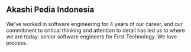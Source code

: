 ## Akashi Pedia Indonesia
We've worked in software engineering for 4 years of our career, and our commitment to critical thinking and attention to detail has led us to where we are today: senior software engineers for First Technology. We love process.
